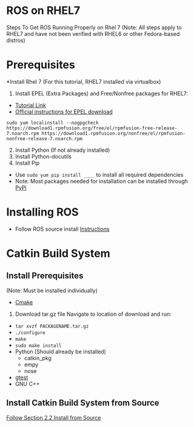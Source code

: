 # ROS on RHEL7

Steps To Get ROS Running Properly on Rhel 7 (Note: All steps apply to RHEL7 and have not been verified with RHEL6 or other Fedora-based distros)


# Prerequisites
*Install Rhel 7
(For this tutorial, RHEL7 installed via virtualbox)

1. Install EPEL (Extra Packages) and Free/Nonfree packages for RHEL7:
  * [Tutorial Link](https://www.cyberciti.biz/faq/installing-rhel-epel-repo-on-centos-redhat-7-x/)
  * [Official instructions for EPEL download](http://fedoraproject.org/wiki/EPEL/FAQ#howtouse)
  
 ` sudo yum localinstall --nogpgcheck https://download1.rpmfusion.org/free/el/rpmfusion-free-release-7.noarch.rpm https://download1.rpmfusion.org/nonfree/el/rpmfusion-nonfree-release-7.noarch.rpm `

2. Install Python (If not already installed)
3. Install Python-docutils
4. Install Pip
  * Use ` sudo yum pip install ____ ` to install all required dependencies
  * Note: Most packages needed for installation can be installed through [PyPi](https://pypi.python.org/pypi)

# Installing ROS
* Follow ROS source install [Instructions](http://wiki.ros.org/Installation/Source)
    
# Catkin Build System
## Install Prerequisites
(Note: Must be installed individually)
* [Cmake](https://cmake.org/download/)
 1. Download tar.gz file
 Navigate to location of download and run:
 * ` tar xvzf PACKAGENAME.tar.gz `
 * ` ./configure `
 * ` make `
 * ` sudo make install `
* Python (Should already be installed)
  * catkin_pkg
  * empy
  * nose
* [gtest](http://wiki.ros.org/gtest)
* GNU C++ 
## Install Catkin Build System from Source
[Follow Section 2.2 Install from Source](http://wiki.ros.org/catkin)



